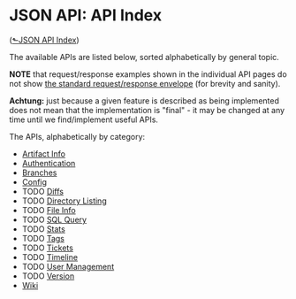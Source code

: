 # JSON API: API Index
([&#x2b11;JSON API Index](index.md))

The available APIs are listed below, sorted alphabetically by general topic.

**NOTE** that request/response examples shown in the individual API
pages do not show [the standard request/response envelope](conventions.md)
(for brevity and sanity).

**Achtung:** just because a given feature is described as being
implemented does not mean that the implementation is "final" - it may be
changed at any time until we find/implement useful APIs.

The APIs, alphabetically by category:

* [Artifact Info](api-artifact.md)
* [Authentication](api-auth.md)
* [Branches](api-branch.md)
* [Config](api-config.md)
* TODO [Diffs](api-diffs.md)
* TODO [Directory Listing](api-dir.md)
* TODO [File Info](api-finfo.md)
* TODO [SQL Query](api-query.md)
* TODO [Stats](api-stats.md)
* TODO [Tags](api-tags.md)
* TODO [Tickets](api-tickets.md)
* TODO [Timeline](api-timeline.md)
* TODO [User Management](api-users.md)
* TODO [Version](api-version.md)
* [Wiki](api-wiki.md)
